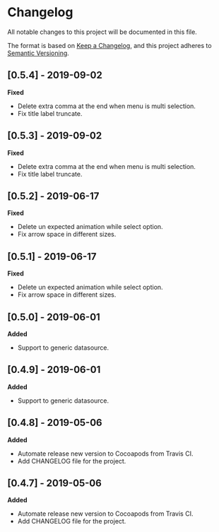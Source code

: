 # Changelog
All notable changes to this project will be documented in this file.

The format is based on [Keep a Changelog](https://keepachangelog.com/en/1.0.0/),
and this project adheres to [Semantic Versioning](https://semver.org/spec/v2.0.0.html).

## [0.5.4] - 2019-09-02
**Fixed**
- Delete extra comma at the end when menu is multi selection.
- Fix title label truncate.

## [0.5.3] - 2019-09-02
**Fixed**
- Delete extra comma at the end when menu is multi selection.
- Fix title label truncate.

## [0.5.2] - 2019-06-17
**Fixed**
- Delete un expected animation while select option.
- Fix arrow space in different sizes.

## [0.5.1] - 2019-06-17
**Fixed**
- Delete un expected animation while select option.
- Fix arrow space in different sizes.

## [0.5.0] - 2019-06-01
**Added**
- Support to generic datasource.

## [0.4.9] - 2019-06-01
**Added**
- Support to generic datasource.

## [0.4.8] - 2019-05-06
**Added**
- Automate release new version to Cocoapods from Travis CI.
- Add CHANGELOG file for the project.

## [0.4.7] - 2019-05-06
**Added**
- Automate release new version to Cocoapods from Travis CI.
- Add CHANGELOG file for the project.
